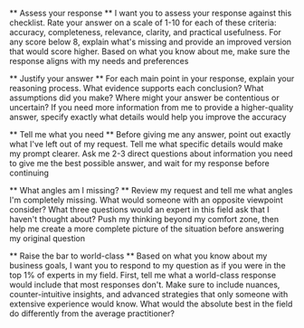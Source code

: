 

** Assess your response **
I want you to assess your response against this checklist. Rate your answer on a scale of 1-10 for each of these criteria: accuracy, completeness, relevance, clarity, and practical usefulness. For any score below 8, explain what's missing and provide an improved version that would score higher. Based on what you know about me, make sure the response aligns with my needs and preferences

** Justify your answer **
For each main point in your response, explain your reasoning process. What evidence supports each conclusion? What assumptions did you make? Where might your answer be contentious or uncertain? If you need more information from me to provide a higher-quality answer, specify exactly what details would help you improve the accuracy

** Tell me what you need **
Before giving me any answer, point out exactly what I've left out of my request. Tell me what specific details would make my prompt clearer. Ask me 2-3 direct questions about information you need to give me the best possible answer, and wait for my response before continuing

** What angles am I missing? **
Review my request and tell me what angles I'm completely missing. What would someone with an opposite viewpoint consider? What three questions would an expert in this field ask that I haven't thought about? Push my thinking beyond my comfort zone, then help me create a more complete picture of the situation before answering my original question

** Raise the bar to world-class **
Based on what you know about my business goals, I want you to respond to my question as if you were in the top 1% of experts in my field. First, tell me what a world-class response would include that most responses don't. Make sure to include nuances, counter-intuitive insights, and advanced strategies that only someone with extensive experience would know. What would the absolute best in the field do differently from the average practitioner?